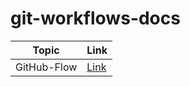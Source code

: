 # git-workflows-docs

| Topic       | Link                          |
| ----------- | ----------------------------- |
| GitHub-Flow | [Link](./docs/github_flow.md) |

